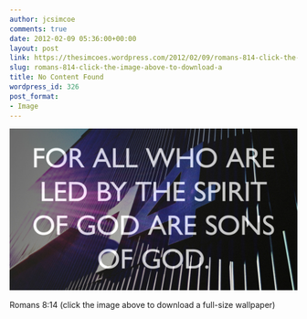 ```yaml
---
author: jcsimcoe
comments: true
date: 2012-02-09 05:36:00+00:00
layout: post
link: https://thesimcoes.wordpress.com/2012/02/09/romans-814-click-the-image-above-to-download-a/
slug: romans-814-click-the-image-above-to-download-a
title: No Content Found
wordpress_id: 326
post_format:
- Image
---
```


![](/public/assets/tumblr_lz428wvw5s1qbwpqvo1_1280.jpg)

Romans 8:14 (click the image above to download a full-size wallpaper)
